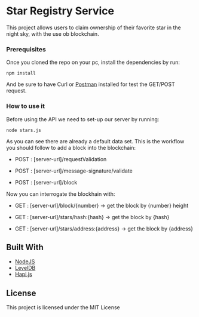 # Star Registry Service

This project allows users to claim ownership of their favorite star in the night sky, with the use ob blockchain.

### Prerequisites

Once you cloned the repo on your pc, install the dependencies by run:

```
npm install
```

And be sure to have Curl or [Postman](https://www.getpostman.com/) installed for test the GET/POST request.

### How to use it

Before using the API we need to set-up our server by running:

```
node stars.js
```

As you can see there are already a default data set. This is the workflow you should follow to add a block into the blockchain:

* POST : [server-url]/requestValidation

* POST : [server-url]/message-signature/validate

* POST : [server-url]/block

Now you can interrogate the blockhain with:

* GET : [server-url]/block/{number} -> get the block by {number} height

* GET : [server-url]/stars/hash:{hash} -> get the block by {hash} 

* GET : [server-url]/stars/address:{address} -> get the block by {address} 



## Built With

* [NodeJS](https://nodejs.org/en/)
* [LevelDB](http://leveldb.org/)
* [Hapi.js](https://hapijs.com/)

## License

This project is licensed under the MIT License
